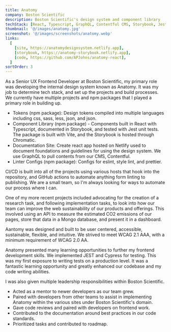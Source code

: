 ```yaml
---
title: Anatomy
company: Boston Scientific
description: Boston Scientific's design system and component library
techStack: [React, Typescript, GraphQL, Contentful CMS, Storybook, Jest, Vite]
thumbnail: '@/images/anatomy.jpg'
screenshot: '@/images/screenshots/anatomy.webp'
links:
  [
    [site, https://anatomydesignsystem.netlify.app],
    [storybook, https://anatomy-storybook.netlify.app],
    [code, https://github.com/APJohns/anatomy-react],
  ]
sortOrder: 3
---
```


As a Senior UX Frontend Developer at Boston Scientific, my primary role was developing the internal design system known as Anatomy. It was my job to determine tech stack, and set up the projects and build processes. We currently have multiple projects and npm packages that I played a primary role in building up.

- Tokens (npm package): Design tokens compiled into multiple languages including css, sass, less, json, and json.
- Component Library (npm package) - Components built in React with Typescript, documented in Storybook, and tested with Jest unit tests. The package is built with Vite, and the Storybook is hosted through Chromatic.
- Documentation Site: Create react app hosted on Netlify used to document foundations and guidelines for using the design system. We use GraphQL to pull contents from our CMS, Contentful.
- Linter Configs (npm package): Configs for eslint, style lint, and prettier.

CI/CD is built into all of the projects using various hosts that hook into the repository, and GitHub actions to automate anything form linting to publishing. We are a small team, so I'm always looking for ways to automate our process where I can.

One of my more recent projects included advocating for the creation of a research task, and following implementation tasks, to look into how our team can improve the web sustainability of our products and offerings. This involved using an API to measure the estimated CO2 emissions of our pages, store that data in a Mongo database, and present it in a dashboard.

Aantomy was designed and built to be user centered, accessible, sustainable, flexible, and intuitive. We strived to meet WCAG 2.1 AAA, with a minimum requirement of WCAG 2.0 AA.

Anatomy presented many learning opportunities to further my frontend development skills. We implemented JEST and Cypress for testing. This was my first exposure to writing tests on a production level. It was a fantastic learning opportunity and greatly enhanced our codebase and my code writing abilities.

I was also given multiple leadership responsibilities within Boston Scientific.

- Acted as a mentor to newer developers as our team grew.
- Paired with developers from other teams to assist in implementing Anatomy within the various sites under Boston Scientific's domain.
- Gave code reviews and paired with developers on frontend work.
- Contributed to the documentation around best practices in our code standards.
- Prioritized tasks and contributed to roadmap.
